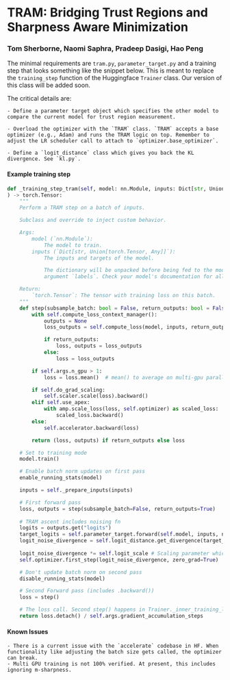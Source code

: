 # TRAM: Bridging Trust Regions and Sharpness Aware Minimization
### Tom Sherborne, Naomi Saphra, Pradeep Dasigi, Hao Peng

The minimal requirements are `tram.py`, `parameter_target.py` and a training step that looks something like the snippet below. This is meant to replace the `training_step` function of the Huggingface `Trainer` class. Our version of this class will be added soon.

The critical details are:

    - Define a parameter target object which specifies the other model to compare the current model for trust region measurement.

    - Overload the optimizer with the `TRAM` class. `TRAM` accepts a base optimizer (e.g., Adam) and runs the TRAM logic on top. Remember to adjust the LR scheduler call to attach to `optimizer.base_optimizer`.

    - Define a `logit_distance` class which gives you back the KL divergence. See `kl.py`.



#### Example training step 

```python
def _training_step_tram(self, model: nn.Module, inputs: Dict[str, Union[torch.Tensor, Any]]
) -> torch.Tensor:
    """
    Perform a TRAM step on a batch of inputs.

    Subclass and override to inject custom behavior.

    Args:
        model (`nn.Module`):
            The model to train.
        inputs (`Dict[str, Union[torch.Tensor, Any]]`):
            The inputs and targets of the model.

            The dictionary will be unpacked before being fed to the model. Most models expect the targets under the
            argument `labels`. Check your model's documentation for all accepted arguments.

    Return:
        `torch.Tensor`: The tensor with training loss on this batch.
    """    
    def step(subsample_batch: bool = False, return_outputs: bool = False) -> Union[Tuple[torch.Tensor, Dict[str, torch.Tensor]], torch.Tensor]:
        with self.compute_loss_context_manager():
            outputs = None
            loss_outputs = self.compute_loss(model, inputs, return_outputs=return_outputs, subsample_batch=subsample_batch)

            if return_outputs:
                loss, outputs = loss_outputs
            else:
                loss = loss_outputs

        if self.args.n_gpu > 1:
            loss = loss.mean()  # mean() to average on multi-gpu parallel training

        if self.do_grad_scaling:
            self.scaler.scale(loss).backward()
        elif self.use_apex:
            with amp.scale_loss(loss, self.optimizer) as scaled_loss:
                scaled_loss.backward()
        else:
            self.accelerator.backward(loss)

        return (loss, outputs) if return_outputs else loss

    # Set to training mode
    model.train()

    # Enable batch norm updates on first pass
    enable_running_stats(model)

    inputs = self._prepare_inputs(inputs)

    # First forward pass
    loss, outputs = step(subsample_batch=False, return_outputs=True)
    
    # TRAM ascent includes noising fn
    logits = outputs.get("logits")
    target_logits = self.parameter_target.forward(self.model, inputs, noise_gradient=False).get("logits")
    logit_noise_divergence = self.logit_distance.get_divergence(target_logits, logits)
    
    logit_noise_divergence *= self.logit_scale # Scaling parameter which may be needed for CLM
    self.optimizer.first_step(logit_noise_divergence, zero_grad=True)

    # Don't update batch norm on second pass
    disable_running_stats(model)

    # Second Forward pass (includes .backward())
    loss = step()

    # The loss call. Second step() happens in Trainer._inner_training_loop
    return loss.detach() / self.args.gradient_accumulation_steps

```

#### Known Issues
    - There is a current issue with the `accelerate` codebase in HF. When functionality like adjusting the batch size gets called, the optimizer can break. 
    - Multi GPU training is not 100% verified. At present, this includes ignoring m-sharpness.
